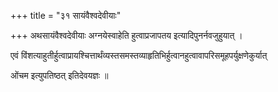 +++
title = "३१ सायंवैश्वदेवीयाः"

+++
अथसायंवैश्वदेवीयाः अग्नयेस्वाहेति हुत्वाप्रजापतय इत्यादिपुनर्नवजुहुयात् ।

एवं विंशत्याहुतीर्हुत्वाप्रायश्चित्तार्थंव्यस्तसमस्तव्याहृतिभिर्हुत्वानहुत्वावापरिसमूहपर्युक्षणेकुर्यात्

ओंचम इत्युपतिष्ठत् इतिदेवयज्ञः ॥
